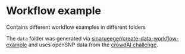 # Workflow example


Contains different workflow examples in different folders

The `data` folder was generated via [sinarueeger/create-data-workflow-example](https://github.com/sinarueeger/create-data-workflow-example/blob/master/opensnp-data.Rmd) and uses openSNP data from the [crowdAI challenge](https://zenodo.org/record/1442755#.W7TWFFJ9jUI).
